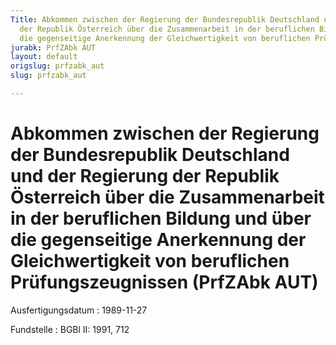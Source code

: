 ```yaml
---
Title: Abkommen zwischen der Regierung der Bundesrepublik Deutschland und der Regierung
  der Republik Österreich über die Zusammenarbeit in der beruflichen Bildung und über
  die gegenseitige Anerkennung der Gleichwertigkeit von beruflichen Prüfungszeugnissen
jurabk: PrfZAbk AUT
layout: default
origslug: prfzabk_aut
slug: prfzabk_aut

---
```


# Abkommen zwischen der Regierung der Bundesrepublik Deutschland und der Regierung der Republik Österreich über die Zusammenarbeit in der beruflichen Bildung und über die gegenseitige Anerkennung der Gleichwertigkeit von beruflichen Prüfungszeugnissen (PrfZAbk AUT)

Ausfertigungsdatum
:   1989-11-27

Fundstelle
:   BGBl II: 1991, 712

